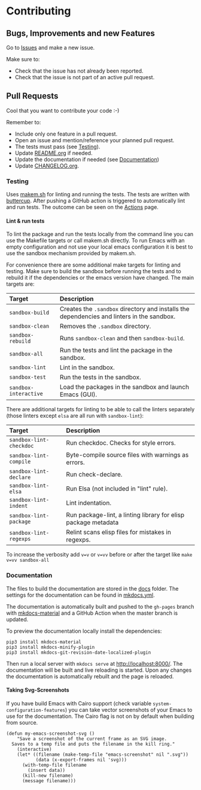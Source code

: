 # Contributing

## Bugs, Improvements and new Features

Go to [Issues](https://github.com/hubisan/emacs-template-package/issues) and
make a new issue.

Make sure to:

- Check that the issue has not already been reported.
- Check that the issue is not part of an active pull request.

## Pull Requests

Cool that you want to contribute your code :-)

Remember to:

- Include only one feature in a pull request.
- Open an issue and mention/reference your planned pull request.
- The tests must pass (see [Testing](#testing)).
- Update [README.org](https://github.com/hubisan/emacs-template-package/blob/master/README.org) if needed.
- Update the documentation if needed (see [Documentation](#documentation))
- Update [CHANGELOG.org](https://github.com/hubisan/emacs-template-package/blob/master/CHANGELOG.org).

### Testing

Uses [makem.sh](https://github.com/alphapapa/makem.sh) for linting and running
the tests. The tests are written with
[buttercup](https://github.com/jorgenschaefer/emacs-buttercup). After pushing a
GitHub action is triggered to automatically lint and run tests. The outcome can
be seen on the
[Actions](https://github.com/hubisan/emacs-template-package/actions) page.

#### Lint & run tests

To lint the package and run the tests locally from the command line you can use
the Makefile targets or call makem.sh directly. To run Emacs with an empty
configuration and not use your local emacs configuration it is best to use the
sandbox mechanism provided by makem.sh.

For convenience there are some additional make targets for linting and testing.
Make sure to build the sandbox before running the tests and to rebuild it if the
dependencies or the emacs version have changed. The main targets are:

| Target                | Description                                                                                |
|:----------------------|:-------------------------------------------------------------------------------------------|
| `sandbox-build`       | Creates the `.sandbox` directory and installs the dependencies and linters in the sandbox. |
| `sandbox-clean`       | Removes the `.sandbox` directory.                                                          |
| `sandbox-rebuild`     | Runs `sandbox-clean` and then `sandbox-build`.                                             |
| `sandbox-all`         | Run the tests and lint the package in the sandbox.                                         |
| `sandbox-lint`        | Lint in the sandbox.                                                                       |
| `sandbox-test`        | Run the tests in the sandbox.                                                              |
| `sandbox-interactive` | Load the packages in the sandbox and launch Emacs (GUI).                                   |

There are additional targets for linting to be able to call the linters
separately (those linters except `elsa` are all run with `sandbox-lint`):

| Target                  | Description                                                    |
|:------------------------|:---------------------------------------------------------------|
| `sandbox-lint-checkdoc` | Run checkdoc. Checks for style errors.                         |
| `sandbox-lint-compile`  | Byte-compile source files with warnings as errors.             |
| `sandbox-lint-declare`  | Run check-declare.                                             |
| `sandbox-lint-elsa`     | Run Elsa (not included in "lint" rule).                        |
| `sandbox-lint-indent`   | Lint indentation.                                              |
| `sandbox-lint-package`  | Run package-lint, a linting library for elisp package metadata |
| `sandbox-lint-regexps`  | Relint scans elisp files for mistakes in regexps.              |


To increase the verbosity add `v=v` or `v=vv` before or after the target like
`make v=vv sandbox-all`

### Documentation

The files to build the documentation are stored in the
[docs](https://github.com/hubisan/emacs-template-package/blob/master/docs)
folder. The settings for the documentation can be found in
[mkdocs.yml](https://github.com/hubisan/emacs-template-package/blob/master/mkdocs.yml).

The documentation is automatically built and pushed to the `gh-pages` branch
with [mkdocs-material](https://squidfunk.github.io/mkdocs-material/) and a
GitHub Action when the master branch is updated.

To preview the documentation locally install the dependencies:

```shell
pip3 install mkdocs-material
pip3 install mkdocs-minify-plugin
pip3 install mkdocs-git-revision-date-localized-plugin
```

Then run a local server with `mkdocs serve` at <http://localhost:8000/>. The
documentation will be built and live reloading is started. Upon any changes the
documentation is automatically rebuilt and the page is reloaded.

#### Taking Svg-Screenshots

If you have build Emacs with Cairo support (check variable
`system-configuration-features`) you can take vector screenshots of your Emacs
to use for the documentation. The Cairo flag is not on by default when building
from source.

```emacs-lisp
(defun my-emacs-screenshot-svg ()
    "Save a screenshot of the current frame as an SVG image.
  Saves to a temp file and puts the filename in the kill ring."
    (interactive)
    (let* ((filename (make-temp-file "emacs-screenshot" nil ".svg"))
           (data (x-export-frames nil 'svg)))
      (with-temp-file filename
        (insert data))
      (kill-new filename)
      (message filename)))
```
